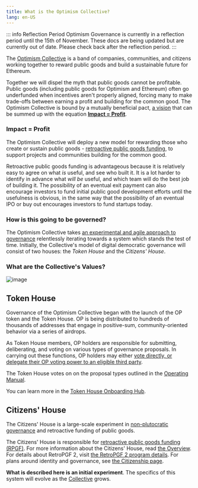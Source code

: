 ```yaml
---
title: What is the Optimism Collective?
lang: en-US
---
```


::: info Reflection Period
Optimism Governance is currently in a reflection period until the 15th of November. These docs are being updated but are currently out of date. Please check back after the reflection period.
:::

The [Optimism Collective](https://app.optimism.io/announcement) is a band of companies, communities, and citizens working together to reward public goods and build a sustainable future for Ethereum.
    
Together we will dispel the myth that public goods cannot be profitable. 
Public goods (including public goods for Optimism and Ethereum) often go underfunded when incentives aren't properly aligned, forcing many to make trade-offs between earning a profit and building for the common good.
The Optimism Collective is bound by a mutually beneficial pact, [a vision](https://www.optimism.io/vision) that can be summed up with the equation **[Impact = Profit](https://www.notion.so/Impact-Profit-Framework-f71c54fc0c3242d190eb7ab06807712c)**.
    
### Impact = Profit

The Optimism Collective will deploy a new model for rewarding those who create or sustain public goods - [retroactive public goods funding](https://medium.com/ethereum-optimism/retroactive-public-goods-funding-33c9b7d00f0c), to support projects and communities building for the common good. 

Retroactive public goods funding is advantageous because it is relatively easy to agree on what *is* useful, and see who built it.
It is a lot harder to identify in advance what *will be* useful, and which team will do the best job of building it.
The possibility of an eventual exit payment can also encourage investors to fund initial public good development efforts until the usefulness is obvious, in the same way that the possibility of an eventual IPO or buy out encourages investors to fund startups today.


### How is this going to be governed?

The Optimism Collective takes [an experimental and agile approach to governance](https://optimism.mirror.xyz/r888e4B5iiNQi-3_mO26ixgv-plQ099XWgqEOv9iWKA) relentlessly iterating towards a system which stands the test of time.
Initially, the Collective's model of digital democratic governance will consist of two houses: the *Token House* and the *Citizens' House*. 

### What are the Collective's Values? 

![image](https://github.com/ethereum-optimism/community-hub/assets/111033022/4bd5479a-fa4c-4725-b737-ee8b6166796b)
    

## Token House

Governance of the Optimism Collective began with the launch of the OP token and the Token House. 
OP is being distributed to hundreds of thousands of addresses that engage in positive-sum, community-oriented behavior via a series of airdrops.

As Token House members, OP holders are responsible for submitting, deliberating, and voting on various types of governance proposals. 
In carrying out these functions, OP holders may either [vote directly, or delegate their OP voting power to an eligible third party](delegate.md).

The Token House votes on on the proposal types outlined in the [Operating Manual](https://github.com/ethereum-optimism/OPerating-manual/blob/main/manual.md#valid-proposal-types).

You can learn more in the [Token House Onboarding Hub](https://plaid-cement-e44.notion.site/Token-House-Governance-Hub-decae75a0fa248e38f969abe8edef565?pvs=4). 
 
    
## Citizens' House

The Citizens' House is a large-scale experiment in [non-plutocratic governance](https://vitalik.ca/general/2021/08/16/voting3.html) and retroactive funding of public goods. 

The Citizens' House is responsible for [retroactive public goods funding (RPGF)](https://medium.com/ethereum-optimism/retroactive-public-goods-funding-33c9b7d00f0c). 
For more information about the Citizens' House, read [the Overview](./citizens-house.md).
For details about RetroPGF 2, visit [the RetroPGF 2 program details](./retropgf-2.md).
For plans around identity and governance, see [the Citizenship page](./citizenship.md).  

**What is described here is an initial experiment**. 
The specifics of this system will evolve as the [Collective](token-house.md) grows.
